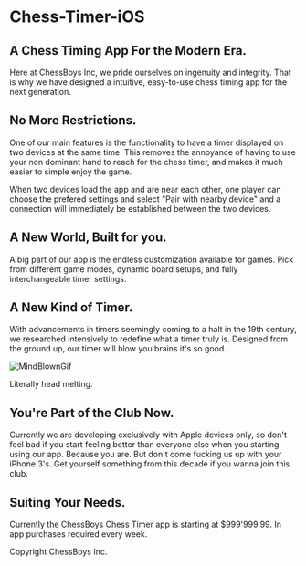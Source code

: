 # Chess-Timer-iOS
## A Chess Timing App For the Modern Era.

Here at ChessBoys Inc, we pride ourselves on ingenuity and integrity. That is why we have designed a intuitive, easy-to-use 
chess timing app for the next generation.

## No More Restrictions.

One of our main features is the functionality to have a timer displayed on two devices at the same time. This removes 
the annoyance of having to use your non dominant hand to reach for the chess timer, and makes it much easier to simple enjoy the game.

When two devices load the app and are near each other, one player can choose the prefered settings and select "Pair with nearby device" 
and a connection will immediately be established between the two devices.

## A New World, Built for you.

A big part of our app is the endless customization available for games. Pick from different game modes, dynamic board setups, and 
fully interchangeable timer settings. 

## A New Kind of Timer.

With advancements in timers seemingly coming to a halt in the 19th century, we researched intensively to redefine what a timer truly is.
Designed from the ground up, our timer will blow you brains it's so good.

![MindBlownGif](https://media.giphy.com/media/26ufdipQqU2lhNA4g/giphy.gif)

 Literally head melting.
 
 ## You're Part of the Club Now.
 
 Currently we are developing exclusively with Apple devices only, so don't feel bad if you start feeling better than everyone else 
 when you starting using our app. Because you are. But don't come fucking us up with your iPhone 3's. Get yourself something from this decade if you wanna join this club.
 
 ## Suiting Your Needs.
 
 Currently the ChessBoys Chess Timer app is starting at $999'999.99. In app purchases required every week.
 
 
 Copyright ChessBoys Inc.
 
 
